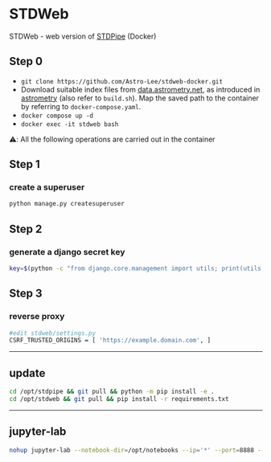# STDWeb

STDWeb - web version of [STDPipe](https://github.com/karpov-sv/stdpipe) (Docker)

## Step 0
- `git clone https://github.com/Astro-Lee/stdweb-docker.git`
- Download suitable index files from [data.astrometry.net](http://data.astrometry.net/), as introduced in [astrometry](https://github.com/neuromorphicsystems/astrometry) (also refer to `build.sh`). Map the saved path to the container by referring to `docker-compose.yaml`.
- `docker compose up -d`
- `docker exec -it stdweb bash`

⚠️: All the following operations are carried out in the container

## Step 1
### create a superuser
```python
python manage.py createsuperuser
```

## Step 2
### generate a django secret key
```bash
key=$(python -c "from django.core.management import utils; print(utils.get_random_secret_key())") && sed -i "s/^SECRET_KEY.*/SECRET_KEY = '$key'/" .env && cat .env 
```

## Step 3
### reverse proxy 
```bash
#edit stdweb/settings.py
CSRF_TRUSTED_ORIGINS = [ 'https://example.domain.com', ]
```

---
## update
```bash
cd /opt/stdpipe && git pull && python -m pip install -e .
cd /opt/stdweb && git pull && pip install -r requirements.txt
```
---
## jupyter-lab
```bash
nohup jupyter-lab --notebook-dir=/opt/notebooks --ip='*' --port=8888 --no-browser --allow-root &
